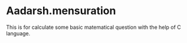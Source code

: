 # Aadarsh.mensuration
This is for calculate some basic matematical question with the help of C language.
